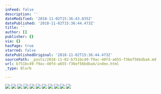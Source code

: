 ```yaml
---
inFeed: false
description: ''
dateModified: '2018-11-02T15:36:43.835Z'
datePublished: '2018-11-02T15:36:44.473Z'
title: ''
author: []
publisher: {}
via: {}
hasPage: true
starred: false
datePublishedOriginal: '2018-11-02T15:36:44.473Z'
sourcePath: _posts/2018-11-02-b751bc49-f9ac-40fd-a655-f36ef56bdba4.md
url: b751bc49-f9ac-40fd-a655-f36ef56bdba4/index.html
_type: Blurb

---
```

![](https://the-grid-user-content.s3-us-west-2.amazonaws.com/a48dd644-8ff6-4421-ae1f-9b466dcdaa1f.jpg)
![](https://the-grid-user-content.s3-us-west-2.amazonaws.com/fd588919-5f2f-46af-a473-e44dc32c88d9.jpg)
![](https://the-grid-user-content.s3-us-west-2.amazonaws.com/d379e379-3eec-44e9-acc0-2230a9a9d091.jpg)
![](https://the-grid-user-content.s3-us-west-2.amazonaws.com/b8848cd5-a360-4728-8bb5-1e23e5147edf.jpg)
![](https://the-grid-user-content.s3-us-west-2.amazonaws.com/3bf5282e-71ac-4e79-b6a5-7a1a9b23d677.jpg)
![](https://the-grid-user-content.s3-us-west-2.amazonaws.com/043ff405-5f87-433d-846c-370fc84629ea.jpg)
![](https://the-grid-user-content.s3-us-west-2.amazonaws.com/5904fa18-98b4-4b75-ab84-b946c9e43d55.jpg)
![](https://the-grid-user-content.s3-us-west-2.amazonaws.com/07824140-c691-4671-b2ef-4a143796e6d6.jpg)
![](https://the-grid-user-content.s3-us-west-2.amazonaws.com/cec2853e-ef81-4335-9a63-7ae9d92edd86.jpg)
![](https://the-grid-user-content.s3-us-west-2.amazonaws.com/aa86921c-aecd-427d-85ff-6e7e2c0d7f15.jpg)
![](https://the-grid-user-content.s3-us-west-2.amazonaws.com/bf3d5cb7-8219-454e-8a66-64ad504def5a.jpg)